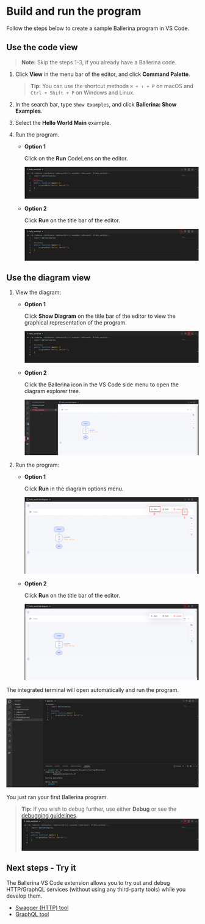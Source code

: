 # Build and run the program

Follow the steps below to create a sample Ballerina program in VS Code. 

## Use the code view

>**Note:** Skip the steps 1-3, if you already have a Ballerina code.
  
1. Click **View** in the menu bar of the editor, and click **Command Palette**.

    >**Tip:** You can use the shortcut methods `⌘ + ↑ + P` on macOS and `Ctrl + Shift + P` on Windows and Linux.

2. In the search bar, type `Show Examples`, and click **Ballerina: Show Examples**.

3. Select the **Hello World Main** example.

4. Run the program.

    - **Option 1**
      
        Click on the **Run** CodeLens on the editor. 
      
        ![Run codeLense](../img/run-code-lense.png?raw=true)

    - **Option 2**
    
        Click **Run** on the title bar of the editor.
      
        ![Run button](../img/run-button.png?raw=true)

## Use the diagram view
  
1. View the diagram:

    - **Option 1**

        Click **Show Diagram** on the title bar of the editor to view the graphical representation of the program.
        
        ![Show diagram](../img/show-diagram-button.png?raw=true)

    - **Option 2**

        Click the Ballerina icon in the VS Code side menu to open the diagram explorer tree.
        
        ![Diagram explorer](../img/diagram-explorer.png?raw=true)

2. Run the program:

    - **Option 1**

        Click **Run** in the diagram options menu.

        ![Run diagram button](../img/run-diagram-button.png?raw=true)

    - **Option 2**
    
        Click **Run** on the title bar of the editor.

        ![Header button](../img/run-diagram-header-button.png?raw=true)

The integrated terminal will open automatically and run the program.

![Run output](../img/run-output.png?raw=true)

You just ran your first Ballerina program.

>**Tip:** If you wish to debug further, use either **Debug** or see the [debugging guidelines](../debug.md).
![Debug button](../img/debug-button.png?raw=true)

## Next steps - Try it

The Ballerina VS Code extension allows you to try out and debug HTTP/GraphQL services (without using any third-party tools) while you develop them. 

* [Swagger (HTTP) tool](tryit-tools/swagger-tool.md)
* [GraphQL tool](tryit-tools/graphql-tool.md)

